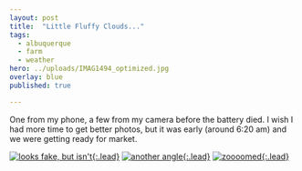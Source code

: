 ```yaml
---
layout: post
title:  "Little Fluffy Clouds..."
tags:
  - albuquerque
  - farm
  - weather
hero: ../uploads/IMAG1494_optimized.jpg
overlay: blue
published: true

---
```


One from my phone, a few from my camera before the battery died. I wish I had more time to get better photos, but it was early (around 6:20 am) and we were getting ready for market.

[![looks fake, but isn't](../uploads/IMAG1494_optimized.jpg){:.lead}](../uploads/IMAG1494.jpg)
[![another angle](../uploads/P5312864_0_optimized.jpg){:.lead}](../uploads/P5312864_0.jpg)
[![zoooomed](../uploads/P5312867_0_optimized.jpg){:.lead}](../uploads/P5312867_0.jpg)